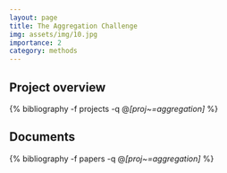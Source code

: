 ```yaml
---
layout: page
title: The Aggregation Challenge
img: assets/img/10.jpg
importance: 2
category: methods
---
```


## Project overview

<div class="publications">

  {% bibliography -f projects -q @*[proj~=aggregation]* %}

</div>

## Documents

<div class="publications">

  {% bibliography -f papers -q @*[proj~=aggregation]* %}

</div>
